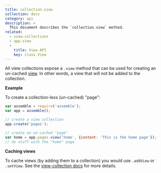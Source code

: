 ```yaml
---
title: collection.view
collection: docs
category: api
description: >
  This document describes the `collection.view` method.
related:
  - view-collections
  - app.view
  -
    title: View API
    key: class.View
---
```


All view collections expose a `.view` method that can be used for creating an un-cached [view](View.md). In other words, a view that will not be added to the collection.

**Example**

To create a collection-less (un-cached) "page":

```js
var assemble = require('assemble');
var app = assemble();

// create a view collection
app.create('pages');

// create an un-cached "page"
var home = app.pages.view('home', {content: 'This is the home page'});
// do stuff with the "home" page
```

**Caching views**

To cache views (by adding them to a collection) you would use `.addView` or `.setView`. See the [view-collection docs](view-collections.md) for more details.
